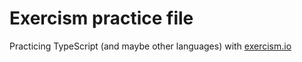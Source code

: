 # Exercism practice file

Practicing TypeScript (and maybe other languages) with [exercism.io](https://exercism.io)
